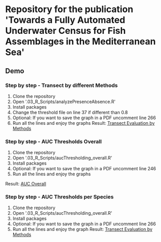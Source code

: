 # Repository for the publication 'Towards a Fully Automated Underwater Census for Fish Assemblages in the Mediterranean Sea'
## Demo
### Step by step - Transect by different Methods
1. Clone the repository
2. Open '.03_R_Scripts/analyzePresenceAbsence.R'
3. Install packages
4. Change the threshold file on line 37 if different than 0.8
5. Optional: If you want to save the graph in a PDF uncomment line 266
6. Run all the lines and enjoy the graphs
Result: [Transect Evaluation by Methods](https://github.com/PiSuMp/autoUC_MedSea/tree/main/04_Figures/transectData.png?raw=true)

### Step by step - AUC Thresholds Overall
1. Clone the repository
2. Open '.03_R_Scripts/aucThresholding_overall.R'
3. Install packages
4. Optional: If you want to save the graph in a PDF uncomment line 246
5. Run all the lines and enjoy the graphs

Result: [AUC Overall](https://github.com/PiSuMp/autoUC_MedSea/tree/main/04_Figures/aucOverall.png?raw=true)

### Step by step - AUC Thresholds per Species
1. Clone the repository
2. Open '.03_R_Scripts/aucThresholding_overall.R'
3. Install packages
4. Optional: If you want to save the graph in a PDF uncomment line 266
5. Run all the lines and enjoy the graph
Result: [Transect Evaluation by Methods](https://github.com/PiSuMp/autoUC_MedSea/tree/main/04_Figures/aucPerSpecies.png?raw=true)

